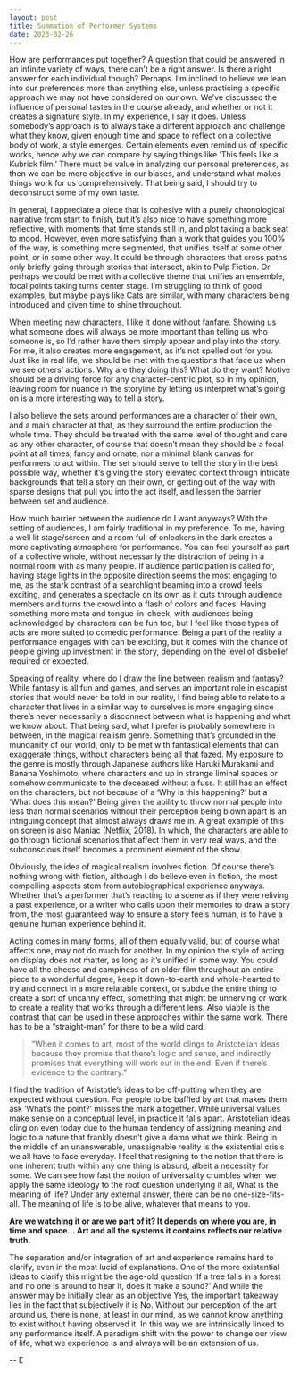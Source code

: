 ```yaml
---
layout: post
title: Summation of Performer Systems
date: 2023-02-26
---
```


How are performances put together? A question that could be answered in an
infinite variety of ways, there can’t be a right answer. Is there a right
answer for each individual though? Perhaps. I’m inclined to believe we lean
into our preferences more than anything else, unless practicing a specific
approach we may not have considered on our own. We’ve discussed the influence
of personal tastes in the course already, and whether or not it creates a
signature style. In my experience, I say it does. Unless somebody’s approach
is to always take a different approach and challenge what they know, given
enough time and space to reflect on a collective body of work, a style
emerges. Certain elements even remind us of specific works, hence why we can
compare by saying things like ‘This feels like a Kubrick film.’ There must be
value in analyzing our personal preferences, as then we can be more objective
in our biases, and understand what makes things work for us comprehensively.
That being said, I should try to deconstruct some of my own taste.

In general, I appreciate a piece that is cohesive with a purely chronological
narrative from start to finish, but it’s also nice to have something more
reflective, with moments that time stands still in, and plot taking a back
seat to mood. However, even more satisfying than a work that guides you 100%
of the way, is something more segmented, that unifies itself at some other
point, or in some other way. It could be through characters that cross paths
only briefly going through stories that intersect, akin to Pulp Fiction. Or
perhaps we could be met with a collective theme that unifies an ensemble,
focal points taking turns center stage. I’m struggling to think of good
examples, but maybe plays like Cats are similar, with many characters being
introduced and given time to shine throughout.

When meeting new characters, I like it done without fanfare. Showing us what
someone does will always be more important than telling us who someone is, so
I’d rather have them simply appear and play into the story. For me, it also
creates more engagement, as it’s not spelled out for you. Just like in real
life, we should be met with the questions that face us when we see others’
actions. Why are they doing this? What do they want? Motive should be a
driving force for any character-centric plot, so in my opinion, leaving room
for nuance in the storyline by letting us interpret what’s going on is a more
interesting way to tell a story.

I also believe the sets around performances are a character of their own, and
a main character at that, as they surround the entire production the whole
time. They should be treated with the same level of thought and care as any
other character, of course that doesn’t mean they should be a focal point at
all times, fancy and ornate, nor a minimal blank canvas for performers to act
within. The set should serve to tell the story in the best possible way,
whether it’s giving the story elevated context through intricate backgrounds
that tell a story on their own, or getting out of the way with sparse designs
that pull you into the act itself, and lessen the barrier between set and
audience.

How much barrier between the audience do I want anyways? With the setting of
audiences, I am fairly traditional in my preference. To me, having a well lit
stage/screen and a room full of onlookers in the dark creates a more
captivating atmosphere for performance. You can feel yourself as part of a
collective whole, without necessarily the distraction of being in a normal
room with as many people. If audience participation is called for, having
stage lights in the opposite direction seems the most engaging to me, as the
stark contrast of a searchlight beaming into a crowd feels exciting, and
generates a spectacle on its own as it cuts through audience members and turns
the crowd into a flash of colors and faces. Having something more meta and
tongue-in-cheek, with audiences being acknowledged by characters can be fun
too, but I feel like those types of acts are more suited to comedic
performance. Being a part of the reality a performance engages with can be
exciting, but it comes with the chance of people giving up investment in the
story, depending on the level of disbelief required or expected.

Speaking of reality, where do I draw the line between realism and fantasy?
While fantasy is all fun and games, and serves an important role in escapist
stories that would never be told in our reality, I find being able to relate
to a character that lives in a similar way to ourselves is more engaging since
there’s never necessarily a disconnect between what is happening and what we
know about. That being said, what I prefer is probably somewhere in between,
in the magical realism genre. Something that’s grounded in the mundanity of
our world, only to be met with fantastical elements that can exaggerate
things, without characters being all that fazed. My exposure to the genre is
mostly through Japanese authors like Haruki Murakami and Banana Yoshimoto,
where characters end up in strange liminal spaces or somehow communicate to
the deceased without a fuss. It still has an effect on the characters, but not
because of a ‘Why is this happening?’ but a ‘What does this mean?’ Being given
the ability to throw normal people into less than normal scenarios without
their perception being blown apart is an intriguing concept that almost always
draws me in. A great example of this on screen is also Maniac (Netflix, 2018).
In which, the characters are able to go through fictional scenarios that
affect them in very real ways, and the subconscious itself becomes a prominent
element of the show.

Obviously, the idea of magical realism involves fiction. Of course there’s
nothing wrong with fiction, although I do believe even in fiction, the most
compelling aspects stem from autobiographical experience anyways. Whether
that’s a performer that’s reacting to a scene as if they were reliving a past
experience, or a writer who calls upon their memories to draw a story from,
the most guaranteed way to ensure a story feels human, is to have a genuine
human experience behind it.

Acting comes in many forms, all of them equally valid, but of course what
affects one, may not do much for another. In my opinion the style of acting on
display does not matter, as long as it’s unified in some way. You could have
all the cheese and campiness of an older film throughout an entire piece to a
wonderful degree, keep it down-to-earth and whole-hearted to try and connect
in a more relatable context, or subdue the entire thing to create a sort of
uncanny effect, something that might be unnerving or work to create a reality
that works through a different lens. Also viable is the contrast that can be
used in these approaches within the same work. There has to be a
“straight-man” for there to be a wild card.

> “When it comes to art, most of the world clings to Aristotelian ideas because they promise that there’s logic and sense, and indirectly promises that everything will work out in the end. Even if there’s evidence to the contrary.”

I find the tradition of Aristotle’s ideas to be off-putting when they are
expected without question. For people to be baffled by art that makes them ask
‘What’s the point?’ misses the mark altogether. While universal values make
sense on a conceptual level, in practice it falls apart. Aristotelian ideas
cling on even today due to the human tendency of assigning meaning and logic
to a nature that frankly doesn’t give a damn what we think. Being in the
middle of an unanswerable, unassignable reality is the existential crisis we
all have to face everyday. I feel that resigning to the notion that there is
one inherent truth within any one thing is absurd, albeit a necessity for
some. We can see how fast the notion of universality crumbles when we apply
the same ideology to the root question underlying it all, What is the meaning
of life? Under any external answer, there can be no one-size-fits-all. The
meaning of life is to be alive, whatever that means to you.

__Are we watching it or are we part of it?
It depends on where you are, in time and space...
Art and all the systems it contains reflects our relative truth.__

The separation and/or integration of art and experience remains hard to
clarify, even in the most lucid of explanations. One of the more existential
ideas to clarify this might be the age-old question ‘If a tree falls in a
forest and no one is around to hear it, does it make a sound?’ And while the
answer may be initially clear as an objective Yes, the important takeaway lies
in the fact that subjectively it is No. Without our perception of the art
around us, there is none, at least in our mind, as we cannot know anything to
exist without having observed it. In this way we are intrinsically linked to
any performance itself. A paradigm shift with the power to change our view of
life, what we experience is and always will be an extension of us.

-- E
